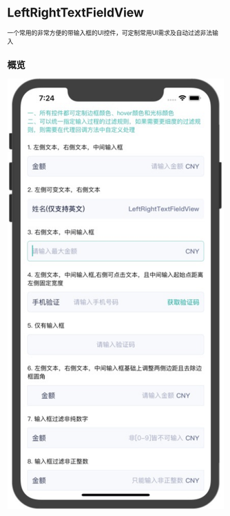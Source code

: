 # LeftRightTextFieldView
一个常用的非常方便的带输入框的UI控件，可定制常用UI需求及自动过滤非法输入


## 概览

![avatar](/Demo/Demo/Images/summary1.png)
